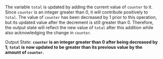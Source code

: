 The variable `total` is updated by adding the current value of `counter` to it. Since `counter` is an integer greater than 0, it will contribute positively to `total`. The value of `counter` has been decreased by 1 prior to this operation, but its updated value after the decrement is still greater than 0. Therefore, the output state will reflect the new value of `total` after this addition while also acknowledging the change in `counter`.

Output State: **`counter` is an integer greater than 0 after being decreased by 1; `total` is now updated to be greater than its previous value by the amount of `counter`.**